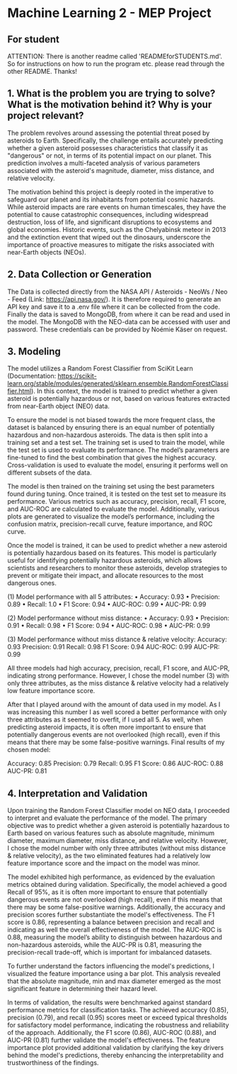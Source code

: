 # Machine Learning 2 - MEP Project

## For student
ATTENTION: There is another readme called 'READMEforSTUDENTS.md'. So for instructions on how to run the program etc. please read through the other README. Thanks!

## 1. What is the problem you are trying to solve? What is the motivation behind it? Why is your project relevant?
The problem revolves around assessing the potential threat posed by asteroids to Earth. Specifically, the challenge entails accurately predicting whether a given asteroid possesses characteristics that classify it as "dangerous" or not, in terms of its potential impact on our planet. This prediction involves a multi-faceted analysis of various parameters associated with the asteroid's magnitude, diameter, miss distance, and relative velocity.

The motivation behind this project is deeply rooted in the imperative to safeguard our planet and its inhabitants from potential cosmic hazards. While asteroid impacts are rare events on human timescales, they have the potential to cause catastrophic consequences, including widespread destruction, loss of life, and significant disruptions to ecosystems and global economies. Historic events, such as the Chelyabinsk meteor in 2013 and the extinction event that wiped out the dinosaurs, underscore the importance of proactive measures to mitigate the risks associated with near-Earth objects (NEOs).

## 2. Data Collection or Generation
The Data is collected directly from the NASA API / Asteroids - NeoWs / Neo - Feed (Link: https://api.nasa.gov/). It is therefore required to generate an API key and save it to a .env file where it can be collected from the code. Finally the data is saved to MongoDB, from where it can be read and used in the model. The MongoDB with the NEO-data can be accessed with user and password. These credentials can be provided by Noémie Käser on request.

## 3. Modeling
The model utilizes a Random Forest Classifier from SciKit Learn (Documentation: https://scikit-learn.org/stable/modules/generated/sklearn.ensemble.RandomForestClassifier.html). In this context, the model is trained to predict whether a given asteroid is potentially hazardous or not, based on various features extracted from near-Earth object (NEO) data.

To ensure the model is not biased towards the more frequent class, the dataset is balanced by ensuring there is an equal number of potentially hazardous and non-hazardous asteroids. The data is then split into a training set and a test set. The training set is used to train the model, while the test set is used to evaluate its performance. The model’s parameters are fine-tuned to find the best combination that gives the highest accuracy. Cross-validation is used to evaluate the model, ensuring it performs well on different subsets of the data.

The model is then trained on the training set using the best parameters found during tuning. Once trained, it is tested on the test set to measure its performance. Various metrics such as accuracy, precision, recall, F1 score, and AUC-ROC are calculated to evaluate the model. Additionally, various plots are generated to visualize the model’s performance, including the confusion matrix, precision-recall curve, feature importance, and ROC curve.

Once the model is trained, it can be used to predict whether a new asteroid is potentially hazardous based on its features. This model is particularly useful for identifying potentially hazardous asteroids, which allows scientists and researchers to monitor these asteroids, develop strategies to prevent or mitigate their impact, and allocate resources to the most dangerous ones.

(1) Model performance with all 5 attributes:
• Accuracy: 0.93
• Precision: 0.89
• Recall: 1.0
• F1 Score: 0.94
• AUC-ROC: 0.99
• AUC-PR: 0.99

(2) Model performance without miss distance:
• Accuracy: 0.93
• Precision: 0.91
• Recall: 0.98
• F1 Score: 0.94
• AUC-ROC: 0.98
• AUC-PR: 0.99

(3) Model performance without miss distance & relative velocity:
Accuracy: 0.93
Precision: 0.91
Recall: 0.98
F1 Score: 0.94
AUC-ROC: 0.99
AUC-PR: 0.99

All three models had high accuracy, precision, recall, F1 score, and AUC-PR, indicating strong performance. However, I chose the model number (3) with only three attributes, as the miss distance & relative velocity had a relatively low feature importance score.

After that I played around with the amount of data used in my model. As I was increasing this number I as well scored a better performance with only three attributes as it seemed to overfit, if I used all 5. As well, when predicting asteroid impacts, it is often more important to ensure that potentially dangerous events are not overlooked (high recall), even if this means that there may be some false-positive warnings. 
Final results of my chosen model:

Accuracy: 0.85
Precision: 0.79
Recall: 0.95
F1 Score: 0.86
AUC-ROC: 0.88
AUC-PR: 0.81


## 4. Interpretation and Validation 
Upon training the Random Forest Classifier model on NEO data, I proceeded to interpret and evaluate the performance of the model. The primary objective was to predict whether a given asteroid is potentially hazardous to Earth based on various features such as absolute magnitude, minimum diameter, maximum diameter, miss distance, and relative velocity. However, I chose the model number with only three attributes (without miss distance & relative velocity), as the two eliminated features had a relatively low feature importance score and the impact on the model was minor.

The model exhibited high performance, as evidenced by the evaluation metrics obtained during validation. Specifically, the model achieved a good Recall of 95%, as it is often more important to ensure that potentially dangerous events are not overlooked (high recall), even if this means that there may be some false-positive warnings. Additionally, the accuracy and precision scores further substantiate the model's effectiveness. The F1 score is 0.86, representing a balance between precision and recall and indicating as well the overall effectiveness of the model. The AUC-ROC is 0.88, measuring the model’s ability to distinguish between hazardous and non-hazardous asteroids, while the AUC-PR is 0.81, measuring the precision-recall trade-off, which is important for imbalanced datasets.

To further understand the factors influencing the model's predictions, I visualized the feature importance using a bar plot. This analysis revealed that the absolute magnitude, min and max diameter emerged as the most significant feature in determining their hazard level.

In terms of validation, the results were benchmarked against standard performance metrics for classification tasks. The achieved accuracy (0.85), precision (0.79), and recall (0.95) scores meet or exceed typical thresholds for satisfactory model performance, indicating the robustness and reliability of the approach. Additionally, the F1 score (0.86), AUC-ROC (0.88), and AUC-PR (0.81) further validate the model's effectiveness. The feature importance plot provided additional validation by clarifying the key drivers behind the model's predictions, thereby enhancing the interpretability and trustworthiness of the findings.
